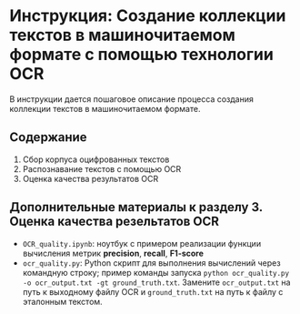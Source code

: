 # Инструкция: Создание коллекции текстов в машиночитаемом формате с помощью технологии OCR

В инструкции дается пошаговое описание процесса создания коллекции текстов в машиночитаемом формате.

## Содержание
1. Сбор корпуса оцифрованных текстов
2. Распознавание текстов с помощью OCR
3. Оценка качества результатов OCR

## Дополнительные материалы к разделу 3. Оценка качества резельтатов OCR   

- `OCR_quality.ipynb`: ноутбук с примером реализации функции вычисления метрик **precision**,  **recall**, **F1-score**
- `ocr_quality.py`: Python скрипт для выполнения вычислений через командную строку; пример команды запуска `python ocr_quality.py -o ocr_output.txt -gt ground_truth.txt`. Замените `ocr_output.txt` на путь к выходному файлу OCR и `ground_truth.txt` на путь к файлу с эталонным текстом.
  
